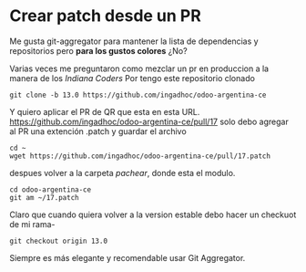 # Crear patch desde un PR

Me gusta git-aggregator para mantener la lista de dependencias y repositorios pero **para los gustos colores** ¿No?

Varias veces me preguntaron como mezclar un pr en produccion a la manera de los *Indiana Coders*
Por tengo este repositorio clonado

```console
git clone -b 13.0 https://github.com/ingadhoc/odoo-argentina-ce
```
Y quiero aplicar el PR de QR que esta en esta URL. https://github.com/ingadhoc/odoo-argentina-ce/pull/17
solo debo agregar al PR una extención .patch y guardar el archivo
```console
cd ~
wget https://github.com/ingadhoc/odoo-argentina-ce/pull/17.patch
```
despues volver a la carpeta *pachear*, donde esta el modulo.

```console
cd odoo-argentina-ce
git am ~/17.patch
```
Claro que cuando quiera volver a la version estable debo hacer un checkuot de mi rama- 


```console
git checkout origin 13.0
```
Siempre es más elegante y recomendable usar Git Aggregator.
